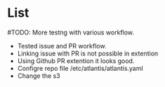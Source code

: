 # List 

#TODO: More testng with various workflow.

* Tested issue and PR workflow.
* Linking issue with PR is not possible in extention
* Using Github PR extention it looks good.
* Configre repo file /etc/atlantis/atlantis.yaml
* Change the s3 